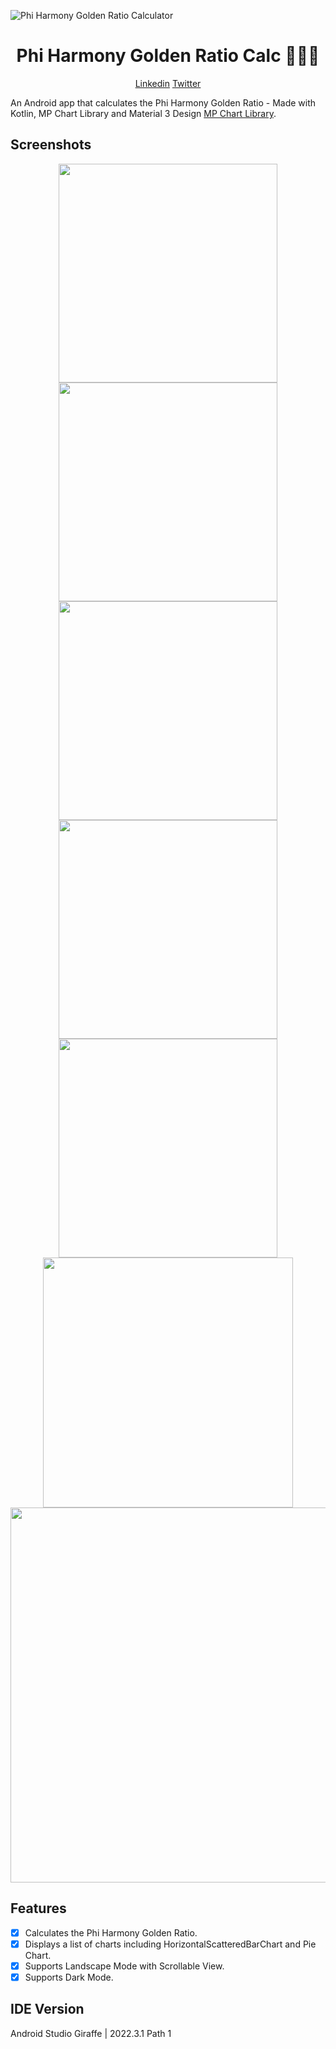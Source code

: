 ![Phi Harmony Golden Ratio Calculator](https://github.com/javaman97/PieCalculator/assets/75328768/7547fe38-4913-4931-af0e-b8bbe2b91ad1)

<h1 align="center"> Phi Harmony Golden Ratio Calc 🧮📱🚀</h1>

<p align="center">
    <a href="https://www.linkedin.com/in/java-aman/">Linkedin</a> 
    <a href="https://twitter.com/javaman0512">Twitter</a>
</p>

An Android app that calculates the Phi Harmony Golden Ratio - Made with Kotlin, MP Chart Library and Material 3 Design <a href="https://github.com/PhilJay/MPAndroidChart">MP Chart Library</a>.

## Screenshots
<p align="center">
  <img src="https://github.com/javaman97/PieCalculator/assets/75328768/b4035081-a0f8-4edd-8aa4-e5934be24adc" width="350"/> 
  <img src="https://github.com/javaman97/PieCalculator/assets/75328768/71da01dd-deae-42f0-829b-d88a59ec0b0f" width="350"/> 
  <img src="https://github.com/javaman97/PieCalculator/assets/75328768/09cdfb3d-980f-4ee8-b03e-abdd2a1b9291" width="350"/>  
  <img src="https://github.com/javaman97/PieCalculator/assets/75328768/38811022-08b0-4d1a-bf8b-ebb61ffd632a" width="350"/>   
  <img src="https://github.com/javaman97/PieCalculator/assets/75328768/868f5913-a2c3-4b7f-8b0c-4093c1d093ec" width="350"/>  
  <img src="https://github.com/javaman97/PieCalculator/assets/75328768/79a2886e-e786-468a-a357-2c3423acb1a5" width="400"/>  
  <img src="https://github.com/javaman97/PieCalculator/assets/75328768/cf56deb5-aec3-4884-a0d2-035a201aa049" width="600"/> 

  </p>


## Features
- [x] Calculates the Phi Harmony Golden Ratio.
- [x] Displays a list of charts including HorizontalScatteredBarChart and Pie Chart.
- [x] Supports Landscape Mode with Scrollable View.
- [x] Supports Dark Mode.

## IDE Version
Android Studio Giraffe | 2022.3.1 Path 1
